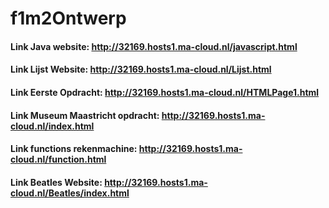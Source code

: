 # f1m2Ontwerp
#### Link Java  website:              http://32169.hosts1.ma-cloud.nl/javascript.html
#### Link Lijst Website:              http://32169.hosts1.ma-cloud.nl/Lijst.html
#### Link Eerste Opdracht:            http://32169.hosts1.ma-cloud.nl/HTMLPage1.html
#### Link Museum Maastricht opdracht: http://32169.hosts1.ma-cloud.nl/index.html
#### Link functions rekenmachine:     http://32169.hosts1.ma-cloud.nl/function.html
#### Link Beatles Website:            http://32169.hosts1.ma-cloud.nl/Beatles/index.html
